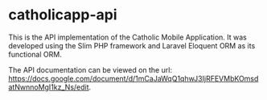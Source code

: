 catholicapp-api
===============

This is the API implementation of the Catholic Mobile Application. It was developed using the Slim PHP framework and Laravel Eloquent ORM as its functional ORM.


The API documentation can be viewed on the url: https://docs.google.com/document/d/1mCaJaWqQ1qhwJ3IjRFEVMbKOmsdatNwnnoMgI1kz_Ns/edit.